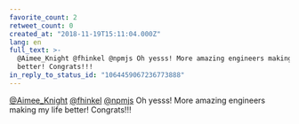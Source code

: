 ```yaml
---
favorite_count: 2
retweet_count: 0
created_at: "2018-11-19T15:11:04.000Z"
lang: en
full_text: >-
  @Aimee_Knight @fhinkel @npmjs Oh yesss! More amazing engineers making my life
  better! Congrats!!!
in_reply_to_status_id: "1064459067236773888"
---
```


[@Aimee_Knight](https://twitter.com/Aimee_Knight)
[@fhinkel](https://twitter.com/fhinkel) [@npmjs](https://twitter.com/npmjs) Oh
yesss! More amazing engineers making my life better! Congrats!!!
